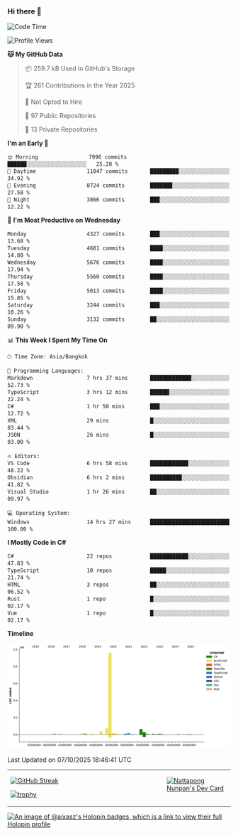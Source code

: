 ### Hi there 👋

<!--START_SECTION:waka-->
![Code Time](http://img.shields.io/badge/Code%20Time-2%2C594%20hrs%2032%20mins-blue)

![Profile Views](http://img.shields.io/badge/Profile%20Views-0-blue)

**🐱 My GitHub Data** 

> 📦 259.7 kB Used in GitHub's Storage 
 > 
> 🏆 261 Contributions in the Year 2025
 > 
> 🚫 Not Opted to Hire
 > 
> 📜 97 Public Repositories 
 > 
> 🔑 13 Private Repositories 
 > 
**I'm an Early 🐤** 

```text
🌞 Morning                7996 commits        ██████░░░░░░░░░░░░░░░░░░░   25.28 % 
🌆 Daytime                11047 commits       █████████░░░░░░░░░░░░░░░░   34.92 % 
🌃 Evening                8724 commits        ███████░░░░░░░░░░░░░░░░░░   27.58 % 
🌙 Night                  3866 commits        ███░░░░░░░░░░░░░░░░░░░░░░   12.22 % 
```
📅 **I'm Most Productive on Wednesday** 

```text
Monday                   4327 commits        ███░░░░░░░░░░░░░░░░░░░░░░   13.68 % 
Tuesday                  4681 commits        ████░░░░░░░░░░░░░░░░░░░░░   14.80 % 
Wednesday                5676 commits        ████░░░░░░░░░░░░░░░░░░░░░   17.94 % 
Thursday                 5560 commits        ████░░░░░░░░░░░░░░░░░░░░░   17.58 % 
Friday                   5013 commits        ████░░░░░░░░░░░░░░░░░░░░░   15.85 % 
Saturday                 3244 commits        ███░░░░░░░░░░░░░░░░░░░░░░   10.26 % 
Sunday                   3132 commits        ██░░░░░░░░░░░░░░░░░░░░░░░   09.90 % 
```


📊 **This Week I Spent My Time On** 

```text
🕑︎ Time Zone: Asia/Bangkok

💬 Programming Languages: 
Markdown                 7 hrs 37 mins       █████████████░░░░░░░░░░░░   52.73 % 
TypeScript               3 hrs 12 mins       ██████░░░░░░░░░░░░░░░░░░░   22.24 % 
C#                       1 hr 50 mins        ███░░░░░░░░░░░░░░░░░░░░░░   12.72 % 
XML                      29 mins             █░░░░░░░░░░░░░░░░░░░░░░░░   03.44 % 
JSON                     26 mins             █░░░░░░░░░░░░░░░░░░░░░░░░   03.00 % 

🔥 Editors: 
VS Code                  6 hrs 58 mins       ████████████░░░░░░░░░░░░░   48.22 % 
Obsidian                 6 hrs 2 mins        ██████████░░░░░░░░░░░░░░░   41.82 % 
Visual Studio            1 hr 26 mins        ██░░░░░░░░░░░░░░░░░░░░░░░   09.97 % 

💻 Operating System: 
Windows                  14 hrs 27 mins      █████████████████████████   100.00 % 
```

**I Mostly Code in C#** 

```text
C#                       22 repos            ████████████░░░░░░░░░░░░░   47.83 % 
TypeScript               10 repos            █████░░░░░░░░░░░░░░░░░░░░   21.74 % 
HTML                     3 repos             ██░░░░░░░░░░░░░░░░░░░░░░░   06.52 % 
Rust                     1 repo              █░░░░░░░░░░░░░░░░░░░░░░░░   02.17 % 
Vue                      1 repo              █░░░░░░░░░░░░░░░░░░░░░░░░   02.17 % 
```



**Timeline**

![Lines of Code chart](https://raw.githubusercontent.com/aixasz/aixasz/main/assets/bar_graph.png)


 Last Updated on 07/10/2025 18:46:41 UTC
<!--END_SECTION:waka-->

<table>
<tr>
<td width="70%" valign="top">
 
 [![GitHub Streak](http://github-readme-streak-stats.herokuapp.com?user=aixasz&theme=github-dark&hide_border=true&date_format=%5BY%20%5DM%20j)](https://git.io/streak-stats)

 [![trophy](https://github-profile-trophy.vercel.app/?username=aixasz&theme=onedark)](https://github.com/ryo-ma/github-profile-trophy)
 </td>
<td width="30%" valign="top">
 
<a href="https://app.daily.dev/aixasz"><img src="https://api.daily.dev/devcards/403207936e6547c9a85ea449e9f3abe8.png?r=re8" alt="Nattapong Nunpan's Dev Card"/></a>

 </td>
</tr>
</table>

[![An image of @aixasz's Holopin badges, which is a link to view their full Holopin profile](https://holopin.me/aixasz)](https://holopin.io/@aixasz)
 
